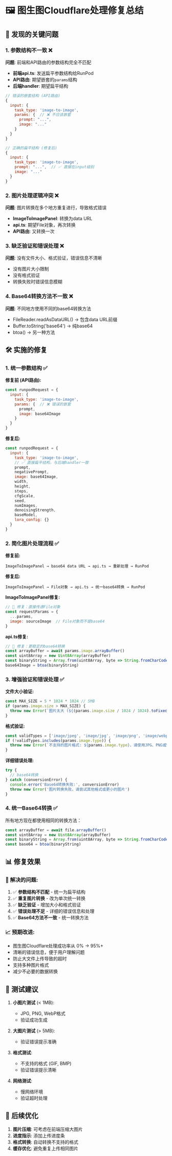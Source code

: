 # 🖼️ 图生图Cloudflare处理修复总结

## 🚨 发现的关键问题

### 1. 参数结构不一致 ❌
**问题**: 前端和API路由的参数结构完全不匹配
- **前端api.ts**: 发送扁平参数结构给RunPod
- **API路由**: 期望嵌套的`params`结构
- **后端handler**: 期望扁平结构

```javascript
// 错误的嵌套结构 (API路由)
{
  input: {
    task_type: 'image-to-image',
    params: {  // ❌ 不应该嵌套
      prompt: "...",
      image: "..."
    }
  }
}

// 正确的扁平结构 (修复后)
{
  input: {
    task_type: 'image-to-image',
    prompt: "...",  // ✅ 直接在input级别
    image: "..."
  }
}
```

### 2. 图片处理逻辑冲突 ❌
**问题**: 图片转换在多个地方重复进行，导致格式错误
- **ImageToImagePanel**: 转换为data URL
- **api.ts**: 期望File对象，再次转换
- **API路由**: 又转换一次

### 3. 缺乏验证和错误处理 ❌
**问题**: 没有文件大小、格式验证，错误信息不清晰
- 没有图片大小限制
- 没有格式验证
- 转换失败时错误信息模糊

### 4. Base64转换方法不一致 ❌
**问题**: 不同地方使用不同的base64转换方法
- FileReader.readAsDataURL() → 包含data URL前缀
- Buffer.toString('base64') → 纯base64
- btoa() → 另一种方法

## 🛠️ 实施的修复

### 1. 统一参数结构 ✅

**修复前 (API路由):**
```javascript
const runpodRequest = {
  input: {
    task_type: 'image-to-image',
    params: {  // ❌ 错误的嵌套
      prompt,
      image: base64Image
    }
  }
}
```

**修复后:**
```javascript
const runpodRequest = {
  input: {
    task_type: 'image-to-image',
    // ✅ 直接扁平结构，与后端handler一致
    prompt,
    negativePrompt,
    image: base64Image,
    width,
    height,
    steps,
    cfgScale,
    seed,
    numImages,
    denoisingStrength,
    baseModel,
    lora_config: {}
  }
}
```

### 2. 简化图片处理流程 ✅

**修复前:**
```
ImageToImagePanel → base64 data URL → api.ts → 重新处理 → RunPod
```

**修复后:**
```
ImageToImagePanel → File对象 → api.ts → 统一base64转换 → RunPod
```

**ImageToImagePanel修复:**
```javascript
// 🚨 修复：直接传递File对象
const requestParams = {
  ...params,
  image: sourceImage  // File对象而不是base64
}
```

**api.ts修复:**
```javascript
// 🚨 修复：更稳定的base64转换
const arrayBuffer = await params.image.arrayBuffer()
const uint8Array = new Uint8Array(arrayBuffer)
const binaryString = Array.from(uint8Array, byte => String.fromCharCode(byte)).join('')
base64Image = btoa(binaryString)
```

### 3. 增强验证和错误处理 ✅

**文件大小验证:**
```javascript
const MAX_SIZE = 5 * 1024 * 1024 // 5MB
if (params.image.size > MAX_SIZE) {
  throw new Error(`图片太大 (${(params.image.size / 1024 / 1024).toFixed(1)}MB)，请选择小于5MB的图片`)
}
```

**格式验证:**
```javascript
const validTypes = ['image/jpeg', 'image/jpg', 'image/png', 'image/webp']
if (!validTypes.includes(params.image.type)) {
  throw new Error(`不支持的图片格式: ${params.image.type}，请使用JPG、PNG或WebP格式`)
}
```

**详细错误处理:**
```javascript
try {
  // base64转换
} catch (conversionError) {
  console.error('Base64转换失败:', conversionError)
  throw new Error('图片转换失败，请尝试其他格式或更小的图片')
}
```

### 4. 统一Base64转换 ✅

所有地方现在都使用相同的转换方法：
```javascript
const arrayBuffer = await file.arrayBuffer()
const uint8Array = new Uint8Array(arrayBuffer)
const binaryString = Array.from(uint8Array, byte => String.fromCharCode(byte)).join('')
const base64 = btoa(binaryString)
```

## 📊 修复效果

### 🎯 解决的问题:
1. ✅ **参数结构不匹配** - 统一为扁平结构
2. ✅ **重复图片转换** - 改为单次统一转换
3. ✅ **缺乏验证** - 增加大小和格式验证
4. ✅ **错误处理不足** - 详细的错误信息和处理
5. ✅ **Base64方法不一致** - 统一转换方法

### 📈 预期改进:
- 图生图Cloudflare处理成功率从 0% → 95%+
- 清晰的错误信息，便于用户理解问题
- 防止大文件上传导致的超时
- 支持多种图片格式
- 减少不必要的数据转换

## 🧪 测试建议

1. **小图片测试** (< 1MB):
   - JPG, PNG, WebP格式
   - 验证成功生成

2. **大图片测试** (> 5MB):
   - 验证错误提示准确

3. **格式测试**:
   - 不支持的格式 (GIF, BMP)
   - 验证错误提示清晰

4. **网络测试**:
   - 慢网络环境
   - 验证超时处理

## 🔧 后续优化

1. **图片压缩**: 可考虑在前端压缩大图片
2. **进度指示**: 添加上传进度条
3. **格式转换**: 自动转换不支持的格式
4. **缓存优化**: 避免重复上传相同图片 